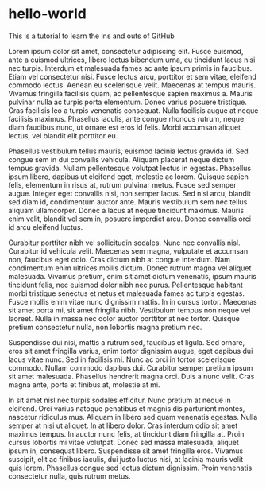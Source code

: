 # hello-world
This is a tutorial to learn the ins and outs of GitHub



Lorem ipsum dolor sit amet, consectetur adipiscing elit. Fusce euismod, ante a euismod ultrices, libero lectus bibendum urna, eu tincidunt lacus nisi nec turpis. Interdum et malesuada fames ac ante ipsum primis in faucibus. Etiam vel consectetur nisi. Fusce lectus arcu, porttitor et sem vitae, eleifend commodo lectus. Aenean eu scelerisque velit. Maecenas at tempus mauris. Vivamus fringilla facilisis quam, ac pellentesque sapien maximus a. Mauris pulvinar nulla ac turpis porta elementum. Donec varius posuere tristique. Cras facilisis leo a turpis venenatis consequat. Nulla facilisis augue at neque facilisis maximus. Phasellus iaculis, ante congue rhoncus rutrum, neque diam faucibus nunc, ut ornare est eros id felis. Morbi accumsan aliquet lectus, vel blandit elit porttitor eu.

Phasellus vestibulum tellus mauris, euismod lacinia lectus gravida id. Sed congue sem in dui convallis vehicula. Aliquam placerat neque dictum tempus gravida. Nullam pellentesque volutpat lectus in egestas. Phasellus ipsum libero, dapibus ut eleifend eget, molestie ac lorem. Quisque sapien felis, elementum in risus at, rutrum pulvinar metus. Fusce sed semper augue. Integer eget convallis nisi, non semper lacus. Sed nisi arcu, blandit sed diam id, condimentum auctor ante. Mauris vestibulum sem nec tellus aliquam ullamcorper. Donec a lacus at neque tincidunt maximus. Mauris enim velit, blandit vel sem in, posuere imperdiet arcu. Donec convallis orci id arcu eleifend luctus.

Curabitur porttitor nibh vel sollicitudin sodales. Nunc nec convallis nisl. Curabitur id vehicula velit. Maecenas sem magna, vulputate et accumsan non, faucibus eget odio. Cras dictum nibh at congue interdum. Nam condimentum enim ultrices mollis dictum. Donec rutrum magna vel aliquet malesuada. Vivamus pretium, enim sit amet dictum venenatis, ipsum mauris tincidunt felis, nec euismod dolor nibh nec purus. Pellentesque habitant morbi tristique senectus et netus et malesuada fames ac turpis egestas. Fusce mollis enim vitae nunc dignissim mattis. In in cursus tortor. Maecenas sit amet porta mi, sit amet fringilla nibh. Vestibulum tempus non neque vel laoreet. Nulla in massa nec dolor auctor porttitor at nec tortor. Quisque pretium consectetur nulla, non lobortis magna pretium nec.

Suspendisse dui nisi, mattis a rutrum sed, faucibus et ligula. Sed ornare, eros sit amet fringilla varius, enim tortor dignissim augue, eget dapibus dui lacus vitae nunc. Sed in facilisis mi. Nunc ac orci in tortor scelerisque commodo. Nullam commodo dapibus dui. Curabitur semper pretium ipsum sit amet malesuada. Phasellus hendrerit magna orci. Duis a nunc velit. Cras magna ante, porta et finibus at, molestie at mi.

In sit amet nisl nec turpis sodales efficitur. Nunc pretium at neque in eleifend. Orci varius natoque penatibus et magnis dis parturient montes, nascetur ridiculus mus. Aliquam in libero sed quam venenatis egestas. Nulla semper at nisi ut aliquet. In at libero dolor. Cras interdum odio sit amet maximus tempus. In auctor nunc felis, at tincidunt diam fringilla at. Proin cursus lobortis mi vitae volutpat. Donec sed massa malesuada, aliquet ipsum in, consequat libero. Suspendisse sit amet fringilla eros. Vivamus suscipit, elit ac finibus iaculis, dui justo luctus nisi, at lacinia mauris velit quis lorem. Phasellus congue sed lectus dictum dignissim. Proin venenatis consectetur nulla, quis rutrum metus. 
